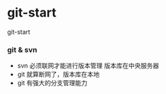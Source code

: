 # git-start
git-start
### git & svn
- svn 必须联网才能进行版本管理 版本库在中央服务器
- git 就算断网了，版本库在本地
- git 有强大的分支管理能力